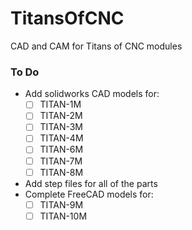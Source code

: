 # TitansOfCNC
CAD and CAM for Titans of CNC modules


### To Do

- Add solidworks CAD models for:
  - [ ] TITAN-1M
  - [ ] TITAN-2M
  - [ ] TITAN-3M
  - [ ] TITAN-4M
  - [ ] TITAN-6M
  - [ ] TITAN-7M
  - [ ] TITAN-8M
- Add step files for all of the parts
- Complete FreeCAD models for:
  - [ ] TITAN-9M
  - [ ] TITAN-10M

